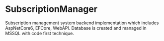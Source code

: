 # SubscriptionManager
Subscription management system backend implementation which includes AspNetCore6, EFCore, WebAPI. 
Database is created and managed in MSSQL with code first technique.
